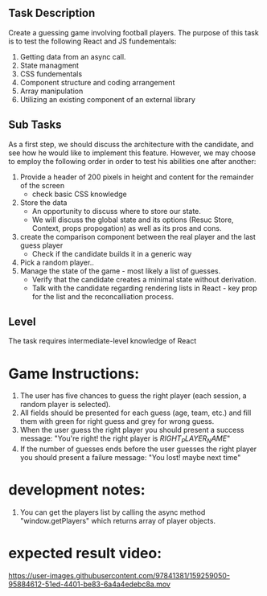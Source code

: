 ## Task Description
Create a guessing game involving football players.
The purpose of this task is to test the following React and JS fundementals:
1. Getting data from an async call.
2. State managment
3. CSS fundementals
4. Component structure and coding arrangement
5. Array manipulation
6. Utilizing an existing component of an external library

## Sub Tasks
As a first step, we should discuss the architecture with the candidate, and see how he would like to implement this feature. However, we may choose to employ the following order in order to test his abilities one after another:
1. Provide a header of 200 pixels in height and content for the remainder of the screen
   * check basic CSS knowledge
2. Store the data
   * An opportunity to discuss where to store our state.
   * We will discuss the global state and its options (Resuc Store, Context, props propogation) as well as its pros and cons.
3. create the comparison component between the real player and the last guess player
   * Check if the candidate builds it in a generic way
4. Pick a random player..
5. Manage the state of the game - most likely a list of guesses.
   * Verify that the candidate creates a minimal state without derivation.
   * Talk with the candidate regarding rendering lists in React - key prop for the list and the reconcalliation process.

## Level
The task requires intermediate-level knowledge of React


# Game Instructions:

1. The user has five chances to guess the right player (each session, a random player is selected).
2. All fields should be presented for each guess (age, team, etc.) and fill them with green for right guess and grey for
   wrong guess.
3. When the user guess the right player you should present a success message: "You're right! the right player is
   $RIGHT_PLAYER_NAME$"
4. If the number of guesses ends before the user guesses the right player you should present a failure message: "You
   lost! maybe next time"

# development notes:

1. You can get the players list by calling the async method "window.getPlayers" which returns array of player objects.

# expected result video:



https://user-images.githubusercontent.com/97841381/159259050-95884612-51ed-4401-be83-6a4a4edebc8a.mov

